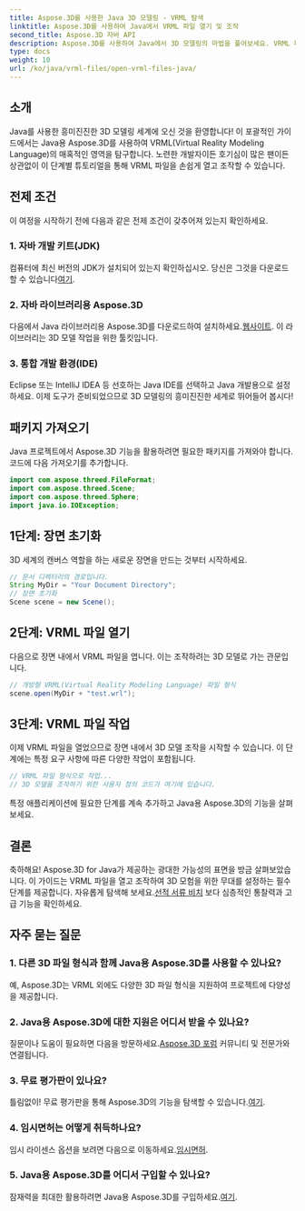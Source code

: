 ```yaml
---
title: Aspose.3D를 사용한 Java 3D 모델링 - VRML 탐색
linktitle: Aspose.3D를 사용하여 Java에서 VRML 파일 열기 및 조작
second_title: Aspose.3D 자바 API
description: Aspose.3D를 사용하여 Java에서 3D 모델링의 마법을 풀어보세요. VRML 파일을 원활하게 열고 조작할 수 있습니다. 무한한 가능성의 세계로 뛰어들어보세요!
type: docs
weight: 10
url: /ko/java/vrml-files/open-vrml-files-java/
---
```

## 소개
Java를 사용한 흥미진진한 3D 모델링 세계에 오신 것을 환영합니다! 이 포괄적인 가이드에서는 Java용 Aspose.3D를 사용하여 VRML(Virtual Reality Modeling Language)의 매혹적인 영역을 탐구합니다. 노련한 개발자이든 호기심이 많은 팬이든 상관없이 이 단계별 튜토리얼을 통해 VRML 파일을 손쉽게 열고 조작할 수 있습니다.
## 전제 조건
이 여정을 시작하기 전에 다음과 같은 전제 조건이 갖추어져 있는지 확인하세요.
### 1. 자바 개발 키트(JDK)
 컴퓨터에 최신 버전의 JDK가 설치되어 있는지 확인하십시오. 당신은 그것을 다운로드 할 수 있습니다[여기](https://www.oracle.com/java/technologies/javase-downloads.html).
### 2. 자바 라이브러리용 Aspose.3D
다음에서 Java 라이브러리용 Aspose.3D를 다운로드하여 설치하세요.[웹사이트](https://releases.aspose.com/3d/java/). 이 라이브러리는 3D 모델 작업을 위한 툴킷입니다.
### 3. 통합 개발 환경(IDE)
Eclipse 또는 IntelliJ IDEA 등 선호하는 Java IDE를 선택하고 Java 개발용으로 설정하세요.
이제 도구가 준비되었으므로 3D 모델링의 흥미진진한 세계로 뛰어들어 봅시다!
## 패키지 가져오기
Java 프로젝트에서 Aspose.3D 기능을 활용하려면 필요한 패키지를 가져와야 합니다. 코드에 다음 가져오기를 추가합니다.
```java
import com.aspose.threed.FileFormat;
import com.aspose.threed.Scene;
import com.aspose.threed.Sphere;
import java.io.IOException;
```
## 1단계: 장면 초기화
3D 세계의 캔버스 역할을 하는 새로운 장면을 만드는 것부터 시작하세요.
```java
// 문서 디렉터리의 경로입니다.
String MyDir = "Your Document Directory";
// 장면 초기화
Scene scene = new Scene();
```
## 2단계: VRML 파일 열기
다음으로 장면 내에서 VRML 파일을 엽니다. 이는 조작하려는 3D 모델로 가는 관문입니다.
```java
// 개방형 VRML(Virtual Reality Modeling Language) 파일 형식
scene.open(MyDir + "test.wrl");
```
## 3단계: VRML 파일 작업
이제 VRML 파일을 열었으므로 장면 내에서 3D 모델 조작을 시작할 수 있습니다. 이 단계에는 특정 요구 사항에 따른 다양한 작업이 포함됩니다.
```java
// VRML 파일 형식으로 작업...
// 3D 모델을 조작하기 위한 사용자 정의 코드가 여기에 있습니다.
```
특정 애플리케이션에 필요한 단계를 계속 추가하고 Java용 Aspose.3D의 기능을 살펴보세요.
## 결론
축하해요! Aspose.3D for Java가 제공하는 광대한 가능성의 표면을 방금 살펴보았습니다. 이 가이드는 VRML 파일을 열고 조작하여 3D 모험을 위한 무대를 설정하는 필수 단계를 제공합니다.
 자유롭게 탐색해 보세요.[선적 서류 비치](https://reference.aspose.com/3d/java/) 보다 심층적인 통찰력과 고급 기능을 확인하세요.
## 자주 묻는 질문
### 1. 다른 3D 파일 형식과 함께 Java용 Aspose.3D를 사용할 수 있나요?
예, Aspose.3D는 VRML 외에도 다양한 3D 파일 형식을 지원하여 프로젝트에 다양성을 제공합니다.
### 2. Java용 Aspose.3D에 대한 지원은 어디서 받을 수 있나요?
 질문이나 도움이 필요하면 다음을 방문하세요.[Aspose.3D 포럼](https://forum.aspose.com/c/3d/18) 커뮤니티 및 전문가와 연결됩니다.
### 3. 무료 평가판이 있나요?
 틀림없이! 무료 평가판을 통해 Aspose.3D의 기능을 탐색할 수 있습니다.[여기](https://releases.aspose.com/).
### 4. 임시면허는 어떻게 취득하나요?
 임시 라이센스 옵션을 보려면 다음으로 이동하세요.[임시면허](https://purchase.aspose.com/temporary-license/).
### 5. Java용 Aspose.3D를 어디서 구입할 수 있나요?
 잠재력을 최대한 활용하려면 Java용 Aspose.3D를 구입하세요.[여기](https://purchase.aspose.com/buy).
